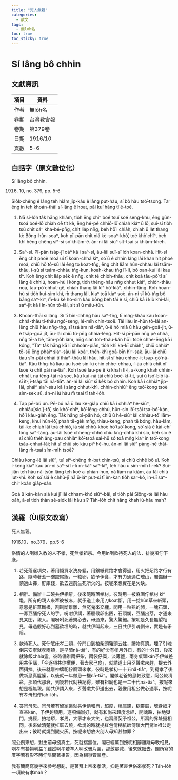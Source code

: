 ```yaml
---
title: "死人無親"
categories:
  - 散文
tags:
  - 無lo̍h名
toc: true
toc_sticky: true
---
```


# Sí lâng bô chhin

## 文獻資訊

| 項目 | 資料 |
|---|---|
| 作者 | 無lo̍h名 |
| 卷期 | 台灣教會報 |
| 卷期 | 第379卷 |
| 日期 | 1916/10 |
| 頁數 | 5-6 |

## 白話字（原文數位化）

Sí lâng bô chhin.

1916. 10, no. 379, pp. 5-6

Sio̍k-chêng ê lâng teh hiâm ji̍p-kàu ê lâng put-hàu, sí bô hàu tsó͘-tsong. Taⁿ ēng in teh khoán-thāi sí-lâng ê hoat, pâi kuí hāng tī ē-toé.

1. Nā sí-lo̍h ta̍k hāng khiàm, tio̍h ēng chîⁿ boé tsuí soé seng-khu, ēng gûn-tsoá boé-lō͘ chiah oē tit kè, ēng hé-pé chhiō-lō͘ chiah kiâⁿ ū lō͘, suî-sî tio̍h tsú chi̍t oáⁿ kha-bé-pn̄g, chi̍t lia̍p nn̄g, beh hō͘ i chia̍h, chiah ū la̍t thang kè Bông-hûn-soaⁿ, koh pī-pān chi̍t niá kè-soaⁿ-khò͘, toé khò͘ chîⁿ, beh khì hêng chêng siⁿ-sí só͘ khiàm-ê. án-ni lâi siūⁿ si̍t-tsāi sī khiàm-kheh.

2. Saⁿ-sî. Pī-pān tsa̍p-jī oáⁿ kā i saⁿ-sî, āu-lâi suî-sî lo̍h koan-chhâ. Hit-sî ēng chi̍t phoè moâ uî tī koan-chhâ kiⁿ, só͘ ū ê chhin lâng lâi khan hit phoè moâ, chiū hō͘ tō-sū lâi ēng to koat-tn̄g, ēng chi̍t liām hûn-chháu lâi tsām-thâu, ì-sù sī tsám-chháu tn̄g-kun, koah-khau tn̄g lī-lī, bô oan-kuí lâi kau tîⁿ. Koh ēng chi̍t lia̍p se̍k ê nn̄g, chi̍t tè chio̍h-thâu, chi̍t koá tāu-pô͘ tī sí lâng ê chhiú, hoan-hù i kóng, tio̍h thèng-hāu nn̄g chhut kiáⁿ, chio̍h-thâu noā, tāu-pô͘ chhut-gê, chiah thang lâi kìⁿ bó͘-kiáⁿ, chhin-lâng. Koh hoan-hù sí tio̍h kui-sim khì, m̄ thang lâi, kiaⁿ toā kiaⁿ soè. án-ni sī kú-tn̂g bô bāng saⁿ-kìⁿ, m̄-kú ké hó-sim kàu bōng beh tâi ê sî, chiū kā i kiò khí-lâi, saⁿ-ji̍t kā i ín-hûn tò-lâi, si̍t sī ū mâu-tún.

3. Khoán-thāi sí lâng. Sí tī bîn-chhn̂g hàu saⁿ-tǹg, tī mn̂g-kháu kàu koan-chhâ-thâu ti-thâu ngó͘-seng, lé-mi̍h chin-tsoē. Tâi liáu ín-hûn tò-lâi an-lêng chiū hàu nn̄g-tǹg, sī tsá àm nā-tiāⁿ, ū-ê hó miā ū hàu ge̍h-goā-ji̍t, ū-ê tsa̍p-goā ji̍t, āu-lâi chiū tû-pn̄g chhia-lêng. Hit-sî pī-pān nn̄g pé chhâ, nn̄g tē-á bê, tām-po̍h iâm, nn̄g sian toh-thâu-kán hō͘ i tsoè chhe-ēng kā i kóng, "Taⁿ ta̍k hāng kā lí chhoân-piān, tio̍h khì ka-kī chia̍h", chiū chhiáⁿ tō-sū ēng pháiⁿ siaⁿ-sàu lâi koáⁿ, the̍h-khì goā-bīn hìⁿ-sak. āu-lâi chiū tiau sîn-pâi chhāi tī thiaⁿ-thâu lâi hàu, hit-sî sī hàu chhoe-it tsa̍p-gō͘ nā-tiāⁿ. Kàu thǹg-hà liáu-āu tsoè sin-kī chin chhe-chhau, í-āu chiū chi̍t nî tsoè kī chi̍t pái nā-tiāⁿ. Koh tsoè lāu-pē ê kī khah tì-ì, a-kong khah chhìn-chhái, ná téng-tāi ná soe, kàu kuí-nā tāi chiū boē-kì-tit, sui ū tsó͘-biō iā-sī it-jī-tsa̍p tāi nā-tiāⁿ. án-ni lâi siūⁿ sī ke̍k bô chhin. Koh kā i chhiáⁿ ji̍p-lâi, pháiⁿ siaⁿ-sàu kā i sàng chhut-khì, chhin-chhiūⁿ ēng tsó͘-kong tsoè sim-sek sū, án-ni iú hàu m̄ tsai tī tah-lo̍h.

4. Tap pē-bú un. Pē-bú nā ū lâu ke-gia̍p chiū kā i chhiàⁿ hê-siūⁿ, chhiāu[sic.]-tō͘, sio khò͘-chîⁿ, kô͘-lêng-chhù, hûn-sin lô͘-tsâi tsa-bó͘-kán, hō͘ i kàu-gia̍h ēng. Ta̍k hāng pī-pān hó, chiū ū hê-siūⁿ lâi chhiau-tō͘ liām-keng, khui hûn-lō͘, phah tē-ge̍k mn̂g, thiau-keng, phah tē bóng, hàu-lâm, tāi-ke chiah lâi toā chhiò, iā siá chhù-khoè hō͘ tsó͘-kong, só͘-siá ê kài-chí lóng saⁿ-tâng. āu-lâi tsoè chheng-chhó chiū kng-chhù khì sio, beh sio ê sî chiū the̍h âng-pau chhiàⁿ kô͘-tsoá sai-hū só toā mn̂g kiaⁿ in tsó͘-kong tsáu-chhut-lâi; hit sî chiū sio kàu pìⁿ hé-hu. án-ni lâi siūⁿ pàng-hé thâi-lâng m̄-tsai sím-mi̍h tsoē?

Chiàu kong-lē lâi siūⁿ, tuì siⁿ-chêng m̄-bat chin-tsú, sí chiū chhē bô uī. Koh í-keng kiaⁿ kàu án-ni saⁿ-sî lī-lī m̄-káⁿ saⁿ-kìⁿ, teh hàu ū sím-mi̍h lī-ek? Sui-jiân teh hàu ná-tsún lâng teh koé a-phiàn-hun, ná liám ná kiám, āu-lâi chiū lut-khì. Koh só͘ siá ê chhù-jī nā ū-iáⁿ put-sî tī im-kan tio̍h saⁿ-kò, in-uī saⁿ-chiⁿ koán gia̍p-sán.

Goá ū kán-kán siá kuí jī lâi chham-khó siūⁿ-bāi, sī tio̍h pài Siōng-tè lâi hàu oa̍h, á-sī tio̍h thàn sè-sio̍k lâi hàu sí? Ta̍h-lo̍h chi̍t hāng khah iú-hàu mah?

## 漢羅（Ùi原文改寫）

死人無親。

1916.10，no.379，pp.5-6

俗情的人咧嫌入教的人不孝，死無孝祖宗。今用in咧款待死人的法，排幾項佇下底。

1. 若死落逐項欠，著用錢買水洗身軀，用銀紙買路才會得過，用火把炤路才行有路，隨時著煮一碗跤尾飯，一粒卵，欲予伊食，才有力通過亡魂山，閣備辦一領過山褲，貯庫錢，欲去還前生死所欠的。按呢來想實在是欠缺。

2. 相辭。備辦十二碗共伊相辭，後來隨時落棺材。彼時用一被麻圍佇棺材 kiⁿ墘，所有的親人來牽彼被麻，就予道士來用刀koat斷，用一捻hûn草來斬頭，意思是斬草斷根，割剾斷離離，無冤鬼來交纏。閣用一粒熟的卵，一塊石頭，一寡豆酺佇死人的手，吩咐伊講，著聽候卵出囝，石頭爛，豆酺出芽，才通來見某囝，親人。閣吩咐死著規心去，毋通來，驚大驚細。按呢是久長無望相見，毋過假好心到墓欲埋的時，就共伊叫起來，三日共伊引魂倒來，實是有矛盾。

3. 款待死人。死佇眠床孝三頓，佇門口到棺柴頭豬頭五牲，禮物真濟。埋了引魂倒來安寧就孝兩頓，是早暗nā-tiāⁿ，有的好命有孝月外日，有的十外日，後來就除飯chhia靈。彼時備辦兩把柴，兩袋仔糜，淡薄鹽，兩身桌頭kán予伊做差用共伊講，「今逐項共你撰便，著去家己食」，就請道士用歹聲嗽來趕，提去外面挕捒。後來就雕神牌祀佇廳頭來孝，彼時是孝初一十五nā-tiāⁿ。到褪孝了後做新忌真腥臊，以後就一年做忌一擺nā-tiāⁿ。閣做老爸的忌較致意，阿公較凊彩，那頂代那衰，到幾若代就袂記得，雖有祖廟也是一二十代nā-tiāⁿ。按呢來想是極無親。閣共伊請入來，歹聲嗽共伊送出去，親像用祖公做心適事，按呢有孝毋知佇tah-lo̍h。

4. 答爸母恩。爸母若有留家業就共伊倩和尚，超度，燒庫錢，糊靈厝，魂身奴才查某kán，予伊夠額用。逐項備辦好，就有和尚來超度念經，開魂路，拍地獄門，挑經，拍地蟒，孝男，大家才來大笑，也寫厝契予祖公，所寫的界址攏相同。後來做清楚就扛厝去燒，欲燒的時就提紅包倩糊紙師傅鎖大門驚in祖公走出來；彼時就燒到變火灰。按呢來想放火刣人毋知甚物罪？

照公例來想，對生前毋捌真主，死就揣無位。閣已經驚到按呢相辭離離毋敢相見，咧孝有甚物利益？雖然咧孝若準人咧改鴉片薰，那斂那減，後來就黜去。閣所寫的厝字若有影不時佇陰間著相告，因為相爭管業產。

我有簡簡寫幾字來參考想亂，是著拜上帝來孝活，抑是著趁世俗來孝死？Ta̍h-lo̍h一項較有孝mah？
